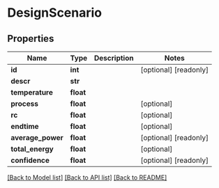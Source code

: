 # DesignScenario

## Properties
Name | Type | Description | Notes
------------ | ------------- | ------------- | -------------
**id** | **int** |  | [optional] [readonly] 
**descr** | **str** |  | 
**temperature** | **float** |  | 
**process** | **float** |  | [optional] 
**rc** | **float** |  | [optional] 
**endtime** | **float** |  | [optional] 
**average_power** | **float** |  | [optional] [readonly] 
**total_energy** | **float** |  | [optional] 
**confidence** | **float** |  | [optional] [readonly] 

[[Back to Model list]](../README.md#documentation-for-models) [[Back to API list]](../README.md#documentation-for-api-endpoints) [[Back to README]](../README.md)


